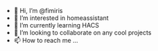 - 👋 Hi, I’m @fimiris
- 👀 I’m interested in homeassistant
- 🌱 I’m currently learning HACS
- 💞️ I’m looking to collaborate on any cool projects
- 📫 How to reach me ...

<!---
fimiris/fimiris is a ✨ special ✨ repository because its `README.md` (this file) appears on your GitHub profile.
You can click the Preview link to take a look at your changes.
--->
